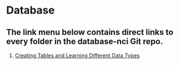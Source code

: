 <h1>Database</h1>
<h2>The link menu below contains direct links to every folder in the database-nci Git repo.</h2>

<ol>
<li><a href="https://github.com/dunieskiotano/database-nci/blob/master/Create%20a%20Table/Creating%20Tables%20and%20Learning%20Different%20Data%20Types.sql" target="_blank">Creating Tables and Learning Different Data Types</a></li>
<!-- <li><a href="https://github.com/dunieskiotano/programming-basics/tree/master/Collections" target="_blank">Collections</a></li>
<ul>
<li><a href="https://github.com/dunieskiotano/programming-basics/blob/master/Collections/Arrays/arrays.py" target="_blank">Arrays</a> 
 <li><a href="https://github.com/dunieskiotano/programming-basics/blob/master/Collections/Tuples/tuples.py" target="_blank">Tuples</a></li>
  <li><a href="https://github.com/dunieskiotano/programming-basics/blob/master/Collections/Lists/lists.py" target="_blank">Lists</a></li>
  <li><a href="https://github.com/dunieskiotano/programming-basics/blob/master/Collections/Sets/sets.py" target="_blank">Sets</a></li>
 <li><a href="https://github.com/dunieskiotano/programming-basics/blob/master/Collections/Dictionaries/dictionaries.py" target="_blank">Dictionaries</a></li>
  </ul>
<li><a href="https://github.com/dunieskiotano/programming-basics/tree/master/Conditionals" target="_blank">Conditionals</a></li>
<li><a href="https://github.com/dunieskiotano/programming-basics/blob/master/Data%20Types/datatypes.py" target="_blank">Data Types</a></li>
<li><a href="https://github.com/dunieskiotano/programming-basics/blob/master/Functions/functions.py" target="_blank">Functions</a></li>
 <li><a href="https://github.com/dunieskiotano/programming-basics/blob/master/Loops/for-loop.py" target="_blank">Loops</a></li>
 <li><a href="https://github.com/dunieskiotano/programming-basics/blob/master/Colors/colors.py" target="_blank">Colors</a></li> -->
<ol>

